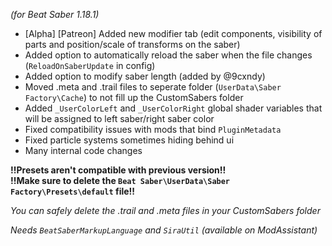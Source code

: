 *(for Beat Saber 1.18.1)*

- [Alpha] [Patreon] Added new modifier tab (edit components, visibility of parts and position/scale of transforms on the saber)
- Added option to automatically reload the saber when the file changes (`ReloadOnSaberUpdate` in config)
- Added option to modify saber length (added by @9cxndy)
- Moved .meta and .trail files to seperate folder (`UserData\Saber Factory\Cache`) to not fill up the CustomSabers folder
- Added `_UserColorLeft` and `_UserColorRight` global shader variables that will be assigned to left saber/right saber color
- Fixed compatibility issues with mods that bind `PluginMetadata`
- Fixed particle systems sometimes hiding behind ui
- Many internal code changes

__**!!Presets aren't compatible with previous version!!**__  
__**!!Make sure to delete the `Beat Saber\UserData\Saber Factory\Presets\default` file!!**__

*You can safely delete the .trail and .meta files in your CustomSabers folder*

*Needs `BeatSaberMarkupLanguage` and `SiraUtil` (available on ModAssistant)*